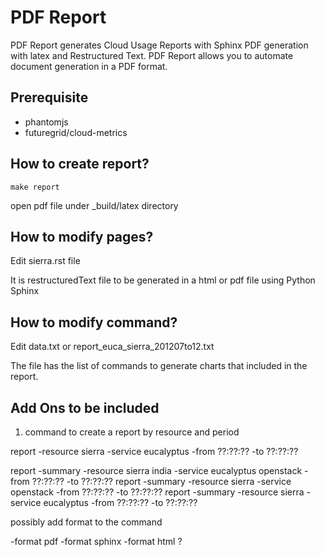 PDF Report 
===========================

PDF Report generates Cloud Usage Reports with Sphinx PDF generation with latex and Restructured Text. PDF Report allows you to automate document generation in a PDF format.

Prerequisite
------------
- phantomjs
- futuregrid/cloud-metrics

How to create report?
---------------------
``make report``

open pdf file under _build/latex directory

How to modify pages?
--------------------

Edit sierra.rst file

It is restructuredText file to be generated in a html or pdf file using Python Sphinx

How to modify command?
----------------------

Edit data.txt or report_euca_sierra_201207to12.txt

The file has the list of commands to generate charts that included in the report.

Add Ons to be included
-----------------------

1) command to create a report by resource and period

report -resource sierra -service eucalyptus -from ??:??:?? -to ??:??:?? 

report -summary -resource sierra india -service eucalyptus openstack -from ??:??:?? -to ??:??:?? 
report -summary -resource sierra -service openstack -from ??:??:?? -to ??:??:?? 
report -summary -resource sierra -service eucalyptus -from ??:??:?? -to ??:??:?? 


possibly add format to the command 

-format pdf
-format sphinx
-format html       ?
